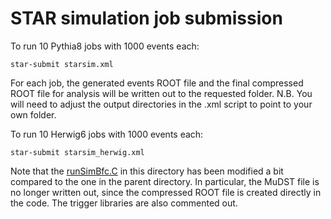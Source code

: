 # STAR simulation job submission

To run 10 Pythia8 jobs with 1000 events each:
```
star-submit starsim.xml
```
For each job, the generated events ROOT file and the final compressed ROOT file for analysis will be written out to the requested folder. N.B. You will need to adjust the output directories in the .xml script to point to your own folder.

To run 10 Herwig6 jobs with 1000 events each:
```
star-submit starsim_herwig.xml
```

Note that the [runSimBfc.C](runSimBfc.C) in this directory has been modified a bit compared to the one in the parent directory. In particular, the MuDST file is no longer written out, since the compressed ROOT file is created directly in the code. The trigger libraries are also commented out.
